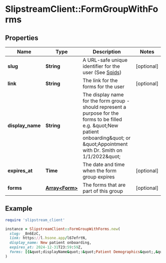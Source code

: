# SlipstreamClient::FormGroupWithForms

## Properties

| Name | Type | Description | Notes |
| ---- | ---- | ----------- | ----- |
| **slug** | **String** | A URL-safe unique identifier for the user (See [Sqids](https://sqids.org)) | [optional] |
| **link** | **String** | The link for the forms for the user | [optional] |
| **display_name** | **String** | The display name for the form group - should represent a purpose for the forms to be filled e.g. \&quot;New patient onboarding\&quot; or \&quot;Appointment with Dr. Smith on 1/1/2022\&quot; |  |
| **expires_at** | **Time** | The date and time when the form group expires | [optional] |
| **forms** | [**Array&lt;Form&gt;**](Form.md) | The forms that are part of this group | [optional] |

## Example

```ruby
require 'slipstream_client'

instance = SlipstreamClient::FormGroupWithForms.new(
  slug: _8n6EzC,
  link: https://l.hsone.app/l67efrtN,
  display_name: New patient onboarding,
  expires_at: 2024-12-31T23:59:59Z,
  forms: [{&quot;displayName&quot;:&quot;Patient Demographics&quot;,&quot;Type&quot;:&quot;PatientDemographics&quot;},{&quot;displayName&quot;:&quot;Medical History&quot;,&quot;Type&quot;:&quot;MedicalHistory&quot;}]
)
```

